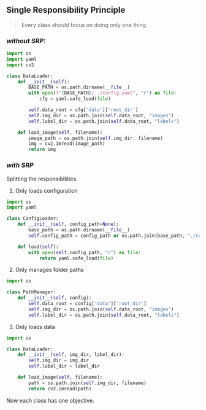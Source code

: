 ## Single Responsibility Principle
> Every class should focus on doing only one thing.

### _without SRP:_
```python
import os
import yaml
import cv2

class DataLoader:
    def __init__(self):
        BASE_PATH = os.path.dirname(__file__)
        with open(f"{BASE_PATH}/../config.yaml", "r") as file:
            cfg = yaml.safe_load(file)

        self.data_root = cfg['data']['root_dir']
        self.img_dir = os.path.join(self.data_root, "images")
        self.label_dir = os.path.join(self.data_root, "labels")

    def load_image(self, filename):
        image_path = os.path.join(self.img_dir, filename)
        img = cv2.imread(image_path)
        return img
```

### _with SRP_

Splitting the responsibilities.

1. Only loads configuration
```python
import os
import yaml

class ConfigLoader:
    def __init__(self, config_path=None):
        base_path = os.path.dirname(__file__)
        self.config_path = config_path or os.path.join(base_path, "./config.yaml")

    def load(self):
        with open(self.config_path, "r") as file:
            return yaml.safe_load(file)
```

2. Only manages folder paths
```python
import os

class PathManager:
    def __init__(self, config):
        self.data_root = config['data']['root_dir']
        self.img_dir = os.path.join(self.data_root, "images")
        self.label_dir = os.path.join(self.data_root, "labels")
```

3. Only loads data
```python
import os

class DataLoader:
    def __init__(self, img_dir, label_dir):
        self.img_dir = img_dir
        self.label_dir = label_dir

    def load_image(self, filename):
        path = os.path.join(self.img_dir, filename)
        return cv2.imread(path)
```
Now each class has one objective. 